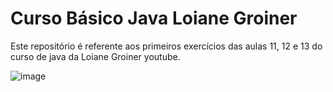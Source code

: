 # Curso Básico Java Loiane Groiner  

Este repositório é referente aos primeiros exercícios das aulas 11, 12 e 13 do curso de java da Loiane Groiner youtube.


![image](https://github.com/user-attachments/assets/10f8f224-161c-4203-b6cf-fe45b9615177)
